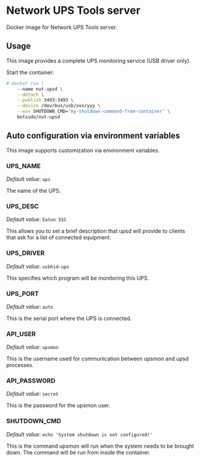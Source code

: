 # Network UPS Tools server

Docker image for Network UPS Tools server.

## Usage

This image provides a complete UPS monitoring service (USB driver only).

Start the container:

```sh
# docker run \
	--name nut-upsd \
	--detach \
	--publish 3493:3493 \
	--device /dev/bus/usb/xxx/yyy \
	--env SHUTDOWN_CMD="my-shutdown-command-from-container" \
	botsudo/nut-upsd
```

## Auto configuration via environment variables

This image supports customization via environment variables.

### UPS_NAME

*Default value*: `ups`

The name of the UPS.

### UPS_DESC

*Default value*: `Eaton 5SC`

This allows you to set a brief description that upsd will provide to clients that ask for a list of connected equipment.

### UPS_DRIVER

*Default value*: `usbhid-ups`

This specifies which program will be monitoring this UPS.

### UPS_PORT

*Default value*: `auto`

This is the serial port where the UPS is connected.

### API_USER

*Default value*: `upsmon`

This is the username used for communication between upsmon and upsd processes.

### API_PASSWORD

*Default value*: `secret`

This is the password for the upsmon user.

### SHUTDOWN_CMD

*Default value*: `echo 'System shutdown is not configured!'`

This is the command upsmon will run when the system needs to be brought down. The command will be run from inside the container.
